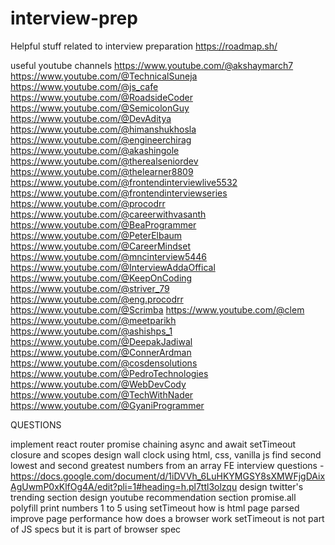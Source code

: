 # interview-prep
Helpful stuff related to interview preparation
https://roadmap.sh/

useful youtube channels
https://www.youtube.com/@akshaymarch7
https://www.youtube.com/@TechnicalSuneja
https://www.youtube.com/@js_cafe
https://www.youtube.com/@RoadsideCoder
https://www.youtube.com/@SemicolonGuy
https://www.youtube.com/@DevAditya
https://www.youtube.com/@himanshukhosla
https://www.youtube.com/@engineerchirag
https://www.youtube.com/@akashingole
https://www.youtube.com/@therealseniordev
https://www.youtube.com/@thelearner8809
https://www.youtube.com/@frontendinterviewlive5532
https://www.youtube.com/@frontendinterviewseries
https://www.youtube.com/@procodrr
https://www.youtube.com/@careerwithvasanth
https://www.youtube.com/@BeaProgrammer
https://www.youtube.com/@PeterElbaum
https://www.youtube.com/@CareerMindset
https://www.youtube.com/@mncinterview5446
https://www.youtube.com/@InterviewAddaOffical
https://www.youtube.com/@KeepOnCoding
https://www.youtube.com/@striver_79
https://www.youtube.com/@eng.procodrr
https://www.youtube.com/@Scrimba
https://www.youtube.com/@clem
https://www.youtube.com/@meetparikh
https://www.youtube.com/@ashishps_1
https://www.youtube.com/@DeepakJadiwal
https://www.youtube.com/@ConnerArdman
https://www.youtube.com/@cosdensolutions
https://www.youtube.com/@PedroTechnologies
https://www.youtube.com/@WebDevCody
https://www.youtube.com/@TechWithNader
https://www.youtube.com/@GyaniProgrammer



QUESTIONS

implement react router
promise chaining
async and await
setTimeout
closure and scopes
design wall clock using html, css, vanilla js
find second lowest and second greatest numbers from an array
FE interview questions - https://docs.google.com/document/d/1iDVVh_6LuHKYMGSY8sXMWFjgDAixAgUwmP0xKlfOg4A/edit?pli=1#heading=h.pl7ttl3olzqu
design twitter's trending section
design youtube recommendation section
promise.all polyfill
print numbers 1 to 5 using setTimeout
how is html page parsed
improve page performance
how does a browser work
setTimeout is not part of JS specs but it is part of browser spec
